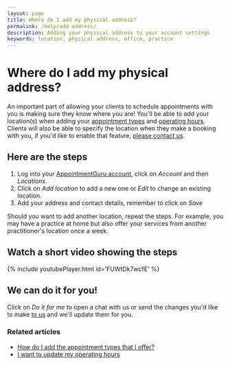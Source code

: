 ```yaml
---
layout: page
title: Where do I add my physical address?
permalink: /help/add-address/
description: Adding your physical address to your account settings
keywords: location, physical address, office, practice
---
```


# Where do I add my physical address?

An important part of allowing your clients to schedule appointments with you is making sure they know where you are! You'll be able to add your location(s) when adding your [appointment types](/help/add-appointment-types) and [operating hours](/help/update-operating-hours). Clients will also be able to specify the location when they make a booking with you, if you'd like to enable that feature, [please contact us](mailto:support@appointmentguru.co).

## Here are the steps

1. Log into your [AppointmentGuru account](https://app.appointmentguru.co/), click on *Account* and then *Locations*.
3. Click on *Add location* to add a new one or *Edit* to change an existing location.
4. Add your address and contact details, remember to click on *Save*

Should you want to add another location, repeat the steps. For example, you may have a practice at home but also offer your services from another practitioner's location once a week.

## Watch a short video showing the steps

{% include youtubePlayer.html id='FUWtDk7wcfE' %}

## We can do it for you!

Click on *Do it for me* to open a chat with us or send the changes you'd like to make [to us](mailto:support@appointmentguru.co) and we'll update them for you.

### Related articles

* [How do I add the appointment types that I offer?](/help/add-appointment-types)
* [I want to update my operating hours](/help/update-operating-hours)
